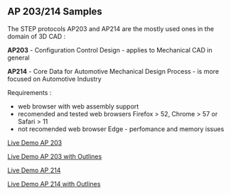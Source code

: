 ## AP 203/214 Samples

 The STEP protocols AP203 and AP214 are the mostly used ones in the domain of 3D CAD :

 **AP203** - Configuration Control Design - applies to Mechanical CAD in general
 
 **AP214** - Core Data for Automotive Mechanical Design Process - is more focused on Automotive Industry


Requirements :

* web browser with web assembly support 
* recomended and tested web browsers Firefox > 52, Chrome > 57 or Safari > 11
* not recomended web browser Edge - perfomance and memory issues 

[Live Demo AP 203](sample_ap203.html)

[Live Demo AP 203 with Outlines](sample_ap203_outline.html)

[Live Demo AP 214](sample_ap214.html)

[Live Demo AP 214 with Outlines](sample_ap214_outline.html)

